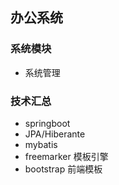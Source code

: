 ## 办公系统
### 系统模块
- 系统管理

### 技术汇总
- springboot
- JPA/Hiberante
- mybatis
- freemarker 模板引擎
- bootstrap 前端模板
